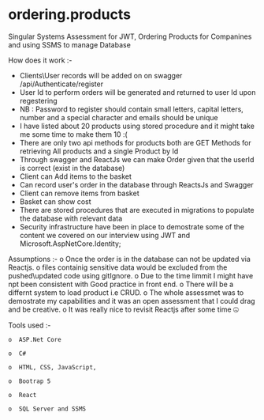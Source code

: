 # ordering.products
Singular Systems Assessment for JWT, Ordering Products for Companines and using SSMS to manage Database

How does it work  :-
  - Clients\User records will be added on on swagger /api/Authenticate/register
  - User Id to perform orders will be generated and returned to user Id upon regestering
  - NB : Password to register should contain small letters, capital letters, number and a special character and emails should be unique
  - I have listed about 20 products using stored procedure and it might take me some time to make them 10 :(
  - There are only two api methods for products both are GET Methods for retrieving All products and a single Product by Id
  - Through swagger and ReactJs we can make Order given that the userId is correct (exist in the database)
  - Client can Add items to the basket
  - Can record user's order in the database through ReactsJs and Swagger
  - Client can remove items from basket
  - Basket can show cost
  - There are stored procedures that are executed in migrations to populate the database with relevant data
  - Security infrastructure have been in place to demostrate some of the content we covered on our interview using JWT and Microsoft.AspNetCore.Identity;
  
  Assumptions :-
    o  Once the order is in the database can not be updated via Reactjs.
    o  files containig sensitive data would be excluded from the pushed\updated code using gitIgnore.
    o  Due to the time limmit I might have npt been consistent with Good practice in front end.
    o  There will be a differnt system to load product i.e CRUD.
    o  The whole assessmet was to demostrate my capabilities and it was an open assessment that I could drag and be creative.
    o  It was really nice to revisit Reactjs after some time 🤐
    
  Tools used :-
  
    o  ASP.Net Core
    
    o  C#
    
    o  HTML, CSS, JavaScript,
    
    o  Bootrap 5
    
    o  React
    
    o  SQL Server and SSMS
